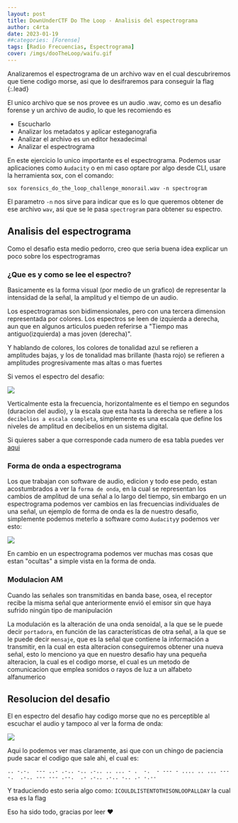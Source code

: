```yaml
---
layout: post
title: DownUnderCTF Do The Loop - Analisis del espectrograma
author: c4rta
date: 2023-01-19
##categories: [Forense]
tags: [Radio Frecuencias, Espectrograma]
cover: /imgs/dooTheLoop/waifu.gif
---
```

Analizaremos el espectrograma de un archivo wav en el cual descubriremos que tiene codigo morse, asi que lo desifraremos para conseguir la flag
{:.lead}

El unico archivo que se nos provee es un audio .wav, como es un desafio forense y un archivo de audio, lo que les recomiendo es

- Escucharlo
- Analizar los metadatos y aplicar esteganografia
- Analizar el archivo es un editor hexadecimal
- Analizar el espectrograma

En este ejercicio lo unico importante es el espectrograma. Podemos usar aplicaciones como ```Audacity``` o en mi caso optare por algo desde CLI, usare la herramienta sox, con el comando:

```sox forensics_do_the_loop_challenge_monorail.wav -n spectrogram```

El parametro ```-n``` nos sirve para indicar que es lo que queremos obtener de ese archivo ```wav```, asi que se le pasa ```spectrogram``` para obtener su espectro.

## Analisis del espectrograma

Como el desafio esta medio pedorro, creo que seria buena idea explicar un poco sobre los espectrogramas

### ¿Que es y como se lee el espectro?

Basicamente es la forma visual (por medio de un grafico) de representar la intensidad de la señal, la amplitud y el tiempo de un audio.

Los espectrogramas son bidimensionales, pero con una tercera dimension representada por colores. Los espectros se leen de izquierda a derecha, aun que en algunos articulos pueden referirse a "Tiempo mas antiguo(izquierda) a mas joven (derecha)".

Y hablando de colores, los colores de tonalidad azul se refieren a amplitudes bajas, y los de tonalidad mas brillante (hasta rojo) se refieren a amplitudes progresivamente mas altas o mas fuertes

Si vemos el espectro del desafio:

![](/imgs/dooTheLoop/spectrogram.png)

Verticalmente esta la frecuencia, horizontalmente es el tiempo en segundos (duracion del audio), y la escala que esta hasta la derecha se refiere a los ```decibelios a escala completa```, simplemente es una escala que define los niveles de amplitud en decibelios en un sistema digital.

Si quieres saber a que corresponde cada numero de esa tabla puedes ver [aqui](https://www.fceia.unr.edu.ar/acustica/biblio/niveles.htm)

### Forma de onda a espectrograma

Los que trabajan con software de audio, edicion y todo ese pedo, estan acostumbrados a ver la ```forma de onda```, en la cual se representan los cambios de amplitud de una señal a lo largo del tiempo, sin embargo en un espectrograma podemos ver cambios en las frecuencias individuales de una señal, un ejemplo de forma de onda es la de nuestro desafio, simplemente podemos meterlo a software como ```Audacity```y podemos ver esto:

![](/imgs/dooTheLoop/audacity.png)

En cambio en un espectrograma podemos ver muchas mas cosas que estan "ocultas" a simple vista en la forma de onda.

### Modulacion AM

Cuando las señales son transmitidas en banda base, osea, el receptor recibe la misma señal que anteriormente envió el emisor sin que haya sufrido ningún tipo de manipulación

La modulación es la alteración de una onda senoidal, a la que se le puede decir ```portadora```, en función de las características de otra señal, a la que se le puede decir ```mensaje```, que es la señal que contiene la información a transmitir, en la cual en esta alteracion conseguiremos obtener una nueva señal, esto lo menciono ya que en nuestro desafio hay una pequeña alteracion, la cual es el codigo morse, el cual es un metodo de comunicacion que emplea sonidos o rayos de luz a un alfabeto alfanumerico

## Resolucion del desafio

El en espectro del desafio hay codigo morse que no es perceptible al escuchar el audio y tampoco al ver la forma de onda:

![](/imgs/dooTheLoop/codigo.png)

Aqui lo podemos ver mas claramente, asi que con un chingo de paciencia pude sacar el codigo que sale ahi, el cual es:

```
.. -.-.  --- ..- .-.. -.. .-.. .. ... - .  -.  - --- - .... .. ... --- -.  .-.. --- --- .--.  .- .-.. .-.. -.. .- -.-- 
```

Y traduciendo esto seria algo como: ```ICOULDLISTENTOTHISONLOOPALLDAY``` la cual esa es la flag

Eso ha sido todo, gracias por leer ❤

